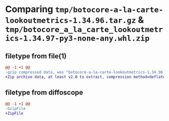 # Comparing `tmp/botocore-a-la-carte-lookoutmetrics-1.34.96.tar.gz` & `tmp/botocore_a_la_carte_lookoutmetrics-1.34.97-py3-none-any.whl.zip`

## filetype from file(1)

```diff
@@ -1 +1 @@
-gzip compressed data, was "botocore-a-la-carte-lookoutmetrics-1.34.96.tar", last modified: Thu May  2 01:01:34 2024, max compression
+Zip archive data, at least v2.0 to extract, compression method=deflate
```

## filetype from diffoscope

```diff
@@ -1 +1 @@
-GzipFile
+ZipFile
```

